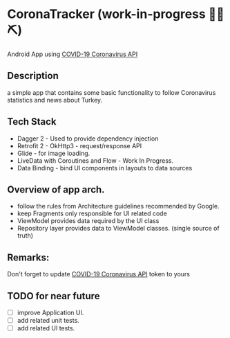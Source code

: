 # CoronaTracker (work-in-progress 👷‍♀️⛏)

Android App using [COVID-19 Coronavirus API](https://collectapi.com/tr/api/corona/covid-19-koronavirus-istatistik-api)

## Description

a simple app that contains some basic functionality to follow Coronavirus statistics and news about Turkey.

## Tech Stack
- Dagger 2 - Used to provide dependency injection
- Retrofit 2 - OkHttp3 - request/response API
- Glide - for image loading.
- LiveData with Coroutines and Flow - Work In Progress.
- Data Binding - bind UI components in layouts to data sources

## Overview of app arch.
- follow the rules from Architecture guidelines recommended by Google.
- keep Fragments only responsible for UI related code 
- ViewModel provides data required by the UI class
- Repository layer provides data to ViewModel classes. (single source of truth)

## Remarks:

Don't forget to update [COVID-19 Coronavirus API](https://collectapi.com/tr/api/corona/covid-19-koronavirus-istatistik-api) token to yours

## TODO for near future
- [ ] improve Application UI.
- [ ] add related unit tests.
- [ ] add related UI tests.
